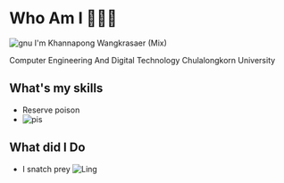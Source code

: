 # Who Am I 🐍🐍🐍
![gnu](https://ddragon.leagueoflegends.com/cdn/img/champion/splash/Cassiopeia_0.jpg)
I'm Khannapong Wangkrasaer (Mix)


Computer Engineering And Digital Technology Chulalongkorn University


## What's my skills
- Reserve poison
- ![pis](https://static.wikia.nocookie.net/lolesports_gamepedia_en/images/5/5f/Contaminate.png/revision/latest?cb=20180130074721)

## What did I Do
- I snatch prey
![Ling](https://camo.githubusercontent.com/5565b4727ae2bae54bf81969ae786185b2824f032c53b24cb2b0a482d3d6a155/68747470733a2f2f66616374732e6e65742f77702d636f6e74656e742f75706c6f6164732f323032332f31322f31352d626162792d6d6f6e6b65792d66616374732d313730323639373639342e6a7067)

<!--
**mixzky/mixzky** is a ✨ _special_ ✨ repository because its `README.md` (this file) appears on your GitHub profile.



Here are some ideas to get you started:

- 🔭 I’m currently working on ...
- 🌱 I’m currently learning ...
- 👯 I’m looking to collaborate on ...
- 🤔 I’m looking for help with ...
- 💬 Ask me about ...
- 📫 How to reach me: ...
- 😄 Pronouns: ...
- ⚡ Fun fact: ...
-->
